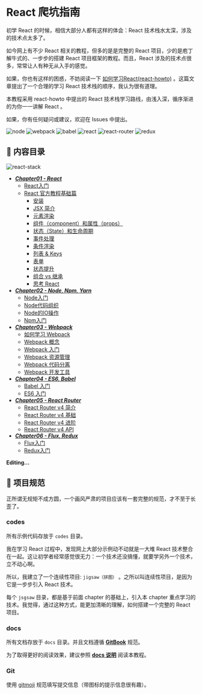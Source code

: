 # React 爬坑指南

初学 React 的时候，相信大部分人都有这样的体会：React 技术栈水太深，涉及的技术点太多了。

如今网上有不少 React 相关的教程，但多的是是完整的 React 项目，少的是庖丁解牛式的、一步步的搭建 React 项目框架的教程。而且，React 涉及的技术点很多，常常让人有种无从入手的感觉。

如果，你也有这样的困惑，不妨阅读一下 [如何学习React(react-howto)](https://github.com/petehunt/react-howto/blob/master/README-zh.md) 。这篇文章提出了一个合理的学习 React 技术栈的顺序，我认为很有道理。

本教程采用 react-howto 中提出的 React 技术栈学习路线，由浅入深，循序渐进的为你一一讲解 React 。

如果，你有任何疑问或建议，欢迎在 Issues 中提出。

![node](https://raw.githubusercontent.com/atlantis1024/react-step-by-step/master/assets/images/logo/node.png)
![webpack](https://raw.githubusercontent.com/atlantis1024/react-step-by-step/master/assets/images/logo/webpack.png)
![babel](https://raw.githubusercontent.com/atlantis1024/react-step-by-step/master/assets/images/logo/babel.png)
![react](https://raw.githubusercontent.com/atlantis1024/react-step-by-step/master/assets/images/logo/react.png)
![react-router](https://raw.githubusercontent.com/atlantis1024/react-step-by-step/master/assets/images/logo/react-router.png)
![redux](https://raw.githubusercontent.com/atlantis1024/react-step-by-step/master/assets/images/logo/redux.png)

## :memo: 内容目录

![react-stack](https://raw.githubusercontent.com/atlantis1024/react-step-by-step/master/assets/images/react-stack.png)

* [***Chapter01 - React***](https://github.com/atlantis1024/react-step-by-step/tree/master/docs/chapter01/README.md)
    * [React入门](https://github.com/atlantis1024/react-step-by-step/tree/master/docs/chapter01/react/React入门.md)
    * [React 官方教程基础篇](https://github.com/atlantis1024/react-step-by-step/tree/master/docs/chapter01/react/react-basic-lessons.md)
        * [安装](https://github.com/atlantis1024/react-step-by-step/tree/master/docs/chapter01/react/basic/01.installation.md)
        * [JSX 简介](https://github.com/atlantis1024/react-step-by-step/tree/master/docs/chapter01/react/basic/02.introducing-jsx.md)
        * [元素渲染](https://github.com/atlantis1024/react-step-by-step/tree/master/docs/chapter01/react/basic/03.rendering-elements.md)
        * [组件（component）和属性（props）](https://github.com/atlantis1024/react-step-by-step/tree/master/docs/chapter01/react/basic/04.components-and-props.md)
        * [状态（State）和生命周期](https://github.com/atlantis1024/react-step-by-step/tree/master/docs/chapter01/react/basic/05.state-and-lifecycle.md)
        * [事件处理](https://github.com/atlantis1024/react-step-by-step/tree/master/docs/chapter01/react/basic/06.handling-events.md)
        * [条件渲染](https://github.com/atlantis1024/react-step-by-step/tree/master/docs/chapter01/react/basic/07.conditional-rendering.md)
        * [列表 & Keys](https://github.com/atlantis1024/react-step-by-step/tree/master/docs/chapter01/react/basic/08.lists-and-keys.md)
        * [表单](https://github.com/atlantis1024/react-step-by-step/tree/master/docs/chapter01/react/basic/09.forms.md)
        * [状态提升](https://github.com/atlantis1024/react-step-by-step/tree/master/docs/chapter01/react/basic/10.lifting-state-up.md)
        * [组合 vs 继承](https://github.com/atlantis1024/react-step-by-step/tree/master/docs/chapter01/react/basic/11.composition-vs-inheritance.md)
        * [思考 React](https://github.com/atlantis1024/react-step-by-step/tree/master/docs/chapter01/react/basic/12.thinking-in-react.md)
* [***Chapter02 - Node, Npm, Yarn***](https://github.com/atlantis1024/react-step-by-step/tree/master/docs/chapter02/README.md)
    * [Node入门](https://github.com/atlantis1024/react-step-by-step/tree/master/docs/chapter02/node/Node入门.md)
    * [Node代码组织](https://github.com/atlantis1024/react-step-by-step/tree/master/docs/chapter02/node/Node代码组织.md)
    * [Node的IO操作](https://github.com/atlantis1024/react-step-by-step/tree/master/docs/chapter02/node/Node的IO操作.md)
    * [Npm入门](https://github.com/atlantis1024/react-step-by-step/tree/master/docs/chapter02/npm/Npm入门.md)
* [***Chapter03 - Webpack***](https://github.com/atlantis1024/react-step-by-step/tree/master/docs/chapter03/README.md)
    * [如何学习 Webpack](https://github.com/atlantis1024/react-step-by-step/tree/master/docs/chapter03/webpack/webpack-howto.md)
    * [Webpack 概念](https://github.com/atlantis1024/react-step-by-step/tree/master/docs/chapter03/webpack/concept.md)
    * [Webpack 入门](https://github.com/atlantis1024/react-step-by-step/tree/master/docs/chapter03/webpack/webpack-tutorial.md)
    * [Webpack 资源管理](https://github.com/atlantis1024/react-step-by-step/tree/master/docs/chapter03/webpack/asset-management.md)
    * [Webpack 代码分离](https://github.com/atlantis1024/react-step-by-step/tree/master/docs/chapter03/webpack/code-splitting.md)
    * [Webpack 开发工具](https://github.com/atlantis1024/react-step-by-step/tree/master/docs/chapter03/webpack/development.md)
* [***Chapter04 - ES6, Babel***](https://github.com/atlantis1024/react-step-by-step/tree/master/docs/chapter04/README.md)
    * [Babel 入门](https://github.com/atlantis1024/react-step-by-step/tree/master/docs/chapter04/babel/babel-tutorial.md)
    * [ES6 入门](https://github.com/atlantis1024/react-step-by-step/tree/master/docs/chapter04/es6/es6-tutorial.md)
* [***Chapter05 - React Router***](https://github.com/atlantis1024/react-step-by-step/tree/master/docs/chapter05/README.md)
    * [React Router v4 简介](https://github.com/atlantis1024/react-step-by-step/tree/master/docs/chapter05/react-router-v4/react-router-introduction.md)
    * [React Router v4 基础](https://github.com/atlantis1024/react-step-by-step/tree/master/docs/chapter05/react-router-v4/react-router-basic.md)
    * [React Router v4 进阶](https://github.com/atlantis1024/react-step-by-step/tree/master/docs/chapter05/react-router-v4/react-router-advanced.md)
    * [React Router v4 API](https://github.com/atlantis1024/react-step-by-step/tree/master/docs/chapter05/react-router-v4/react-router-api.md)
* [***Chapter06 - Flux, Redux***](https://github.com/atlantis1024/react-step-by-step/tree/master/docs/chapter06/README.md)
    * [Flux入门](https://github.com/atlantis1024/react-step-by-step/tree/master/docs/chapter06/flux/Flux入门.md)
    * [Redux入门](https://github.com/atlantis1024/react-step-by-step/tree/master/docs/chapter06/redux/Redux入门.md)

**Editing...**

## :triangular_ruler: 项目规范

正所谓无规矩不成方圆，一个画风严肃的项目应该有一套完整的规范，才不至于长歪了。

### codes

所有示例代码存放于 `codes` 目录。

我在学习 React 过程中，发现网上大部分示例动不动就是一大堆 React 技术整合在一起。这让初学者经常感觉很无力：一个技术还没搞懂，就要学另外一个技术，立不动心啊。

所以，我建立了一个连续性项目: `jigsaw（拼图）` 。之所以叫连续性项目，是因为它是一步步引入 React 技术。

每个 `jsgsaw` 目录，都是基于前面 chapter 的基础上，引入本 chapter 重点学习的技术。我觉得，通过这种方式，能更加清晰的理解，如何搭建一个完整的 React 项目。

### docs

所有文档存放于 `docs` 目录。并且文档遵循 [**GitBook**](https://github.com/GitbookIO/gitbook) 规范。

为了取得更好的阅读效果，建议参照 [**docs 说明**](https://github.com/atlantis1024/react-step-by-step/tree/master/docs) 阅读本教程。

### Git

使用 [gitmoji](https://github.com/carloscuesta/gitmoji/) 规范填写提交信息（带图标的提示信息很有趣）。
